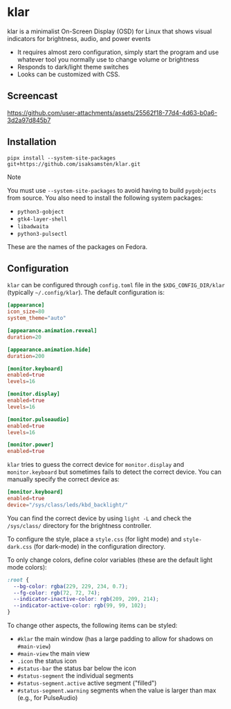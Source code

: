 # klar

klar is a minimalist On-Screen Display (OSD) for Linux that shows visual
indicators for brightness, audio, and power events

- It requires almost zero configuration, simply start the program and use
  whatever tool you normally use to change volume or brightness
- Responds to dark/light theme switches
- Looks can be customized with CSS.

## Screencast

https://github.com/user-attachments/assets/25562f18-77d4-4d63-b0a6-3d2a97d845b7


## Installation

```
pipx install --system-site-packages git+https://github.com/isaksamsten/klar.git
```

> [!NOTE]
> You must use `--system-site-packages` to avoid having to build `pygobjects`
> from source. You also need to install the following system packages:
>
> - `python3-gobject`
> - `gtk4-layer-shell`
> - `libadwaita`
> - `python3-pulsectl`
>
> These are the names of the packages on Fedora.

## Configuration

`klar` can be configured through `config.toml` file in the
`$XDG_CONFIG_DIR/klar` (typically `~/.config/klar`). The default configuration is:

```toml
[appearance]
icon_size=80
system_theme="auto"

[appearance.animation.reveal]
duration=20

[appearance.animation.hide]
duration=200

[monitor.keyboard]
enabled=true
levels=16

[monitor.display]
enabled=true
levels=16

[monitor.pulseaudio]
enabled=true
levels=16

[monitor.power]
enabled=true
```

`klar` tries to guess the correct device for `monitor.display` and
`monitor.keyboard` but sometimes fails to detect the correct device. You can
manually specify the correct device as:

```toml
[monitor.keyboard]
enabled=true
device="/sys/class/leds/kbd_backlight/"
```

You can find the correct device by using `light -L` and check the `/sys/class/`
directory for the brightness controller.

To configure the style, place a `style.css` (for light mode) and
`style-dark.css` (for dark-mode) in the configuration directory.

To only change colors, define color variables (these are the default light mode
colors):

```css
:root {
  --bg-color: rgba(229, 229, 234, 0.7);
  --fg-color: rgb(72, 72, 74);
  --indicator-inactive-color: rgb(209, 209, 214);
  --indicator-active-color: rgb(99, 99, 102);
}
```

To change other aspects, the following items can be styled:

- `#klar` the main window (has a large padding to allow for shadows on `#main-view`)
- `#main-view` the main view
- `.icon` the status icon
- `#status-bar` the status bar below the icon
- `#status-segment` the individual segments
- `#status-segment.active` active segment ("filled")
- `#status-segment.warning` segments when the value is larger than max (e.g.,
  for PulseAudio)

